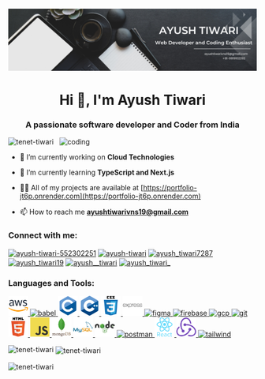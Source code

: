 ![logo](https://github.com/tenet-tiwari/tenet-tiwari/blob/main/Black%20and%20White%20Simple%20Art%20Director%20LinkedIn%20Banner.png)

<h1 align="center">Hi 👋, I'm Ayush Tiwari</h1>
<h3 align="center">A passionate software developer and Coder from India</h3>

<img align="right" alt="coding" width="400" src="https://user-images.githubusercontent.com/55389276/140866485-8fb1c876-9a8f-4d6a-98dc-08c4981eaf70.gif">

<p align="left"> <img src="https://komarev.com/ghpvc/?username=tenet-tiwari&label=Profile%20views&color=0e75b6&style=flat" alt="tenet-tiwari" /> </p>

- 🔭 I’m currently working on **Cloud Technologies**

- 🌱 I’m currently learning **TypeScript and Next.js**

- 👨‍💻 All of my projects are available at [https://portfolio-jt6p.onrender.com](https://portfolio-jt6p.onrender.com)

- 📫 How to reach me **ayushtiwarivns19@gmail.com**

<h3 align="left">Connect with me:</h3>
<p align="left">
<a href="https://linkedin.com/in/ayush-tiwari-552302251" target="blank"><img align="center" src="https://raw.githubusercontent.com/rahuldkjain/github-profile-readme-generator/master/src/images/icons/Social/linked-in-alt.svg" alt="ayush-tiwari-552302251" height="30" width="40" /></a>
<a href="https://www.facebook.com/people/Ayush-Tiwari/pfbid0mXZk9sBrLZpzrSEihvhkuXt189rH1fHbMdcpz3fEX4sRTkLTEDF71KXhE3XKH6FYl/?mibextid=qi2Omg&rdid=msSKJ4WHEgdHpKUW&share_url=https%3A%2F%2Fwww.facebook.com%2Fshare%2FEz2fVNsxeTDfPpoE%2F%3Fmibextid%3Dqi2Omg" target="blank"><img align="center" src="https://raw.githubusercontent.com/rahuldkjain/github-profile-readme-generator/master/src/images/icons/Social/facebook.svg" alt="ayush-tiwari" height="30" width="40" /></a>
<a href="https://instagram.com/ayush_tiwari7287" target="blank"><img align="center" src="https://raw.githubusercontent.com/rahuldkjain/github-profile-readme-generator/master/src/images/icons/Social/instagram.svg" alt="ayush_tiwari7287" height="30" width="40" /></a>
<a href="https://www.codechef.com/users/ayush_tiwari19" target="blank"><img align="center" src="https://cdn.jsdelivr.net/npm/simple-icons@3.1.0/icons/codechef.svg" alt="ayush_tiwari19" height="30" width="40" /></a>
<a href="https://www.leetcode.com/ayush__tiwari" target="blank"><img align="center" src="https://raw.githubusercontent.com/rahuldkjain/github-profile-readme-generator/master/src/images/icons/Social/leet-code.svg" alt="ayush__tiwari" height="30" width="40" /></a>
<a href="https://auth.geeksforgeeks.org/user/ayush_tiwari_" target="blank"><img align="center" src="https://raw.githubusercontent.com/rahuldkjain/github-profile-readme-generator/master/src/images/icons/Social/geeks-for-geeks.svg" alt="ayush_tiwari_" height="30" width="40" /></a>
</p>

<h3 align="left">Languages and Tools:</h3>
<p align="left"> <a href="https://aws.amazon.com" target="_blank" rel="noreferrer"> <img src="https://raw.githubusercontent.com/devicons/devicon/master/icons/amazonwebservices/amazonwebservices-original-wordmark.svg" alt="aws" width="40" height="40"/> </a> <a href="https://babeljs.io/" target="_blank" rel="noreferrer"> <img src="https://www.vectorlogo.zone/logos/babeljs/babeljs-icon.svg" alt="babel" width="40" height="40"/> </a> <a href="https://www.cprogramming.com/" target="_blank" rel="noreferrer"> <img src="https://raw.githubusercontent.com/devicons/devicon/master/icons/c/c-original.svg" alt="c" width="40" height="40"/> </a> <a href="https://www.w3schools.com/cpp/" target="_blank" rel="noreferrer"> <img src="https://raw.githubusercontent.com/devicons/devicon/master/icons/cplusplus/cplusplus-original.svg" alt="cplusplus" width="40" height="40"/> </a> <a href="https://www.w3schools.com/css/" target="_blank" rel="noreferrer"> <img src="https://raw.githubusercontent.com/devicons/devicon/master/icons/css3/css3-original-wordmark.svg" alt="css3" width="40" height="40"/> </a> <a href="https://expressjs.com" target="_blank" rel="noreferrer"> <img src="https://raw.githubusercontent.com/devicons/devicon/master/icons/express/express-original-wordmark.svg" alt="express" width="40" height="40"/> </a> <a href="https://www.figma.com/" target="_blank" rel="noreferrer"> <img src="https://www.vectorlogo.zone/logos/figma/figma-icon.svg" alt="figma" width="40" height="40"/> </a> <a href="https://firebase.google.com/" target="_blank" rel="noreferrer"> <img src="https://www.vectorlogo.zone/logos/firebase/firebase-icon.svg" alt="firebase" width="40" height="40"/> </a> <a href="https://cloud.google.com" target="_blank" rel="noreferrer"> <img src="https://www.vectorlogo.zone/logos/google_cloud/google_cloud-icon.svg" alt="gcp" width="40" height="40"/> </a> <a href="https://git-scm.com/" target="_blank" rel="noreferrer"> <img src="https://www.vectorlogo.zone/logos/git-scm/git-scm-icon.svg" alt="git" width="40" height="40"/> </a> <a href="https://www.w3.org/html/" target="_blank" rel="noreferrer"> <img src="https://raw.githubusercontent.com/devicons/devicon/master/icons/html5/html5-original-wordmark.svg" alt="html5" width="40" height="40"/> </a> <a href="https://developer.mozilla.org/en-US/docs/Web/JavaScript" target="_blank" rel="noreferrer"> <img src="https://raw.githubusercontent.com/devicons/devicon/master/icons/javascript/javascript-original.svg" alt="javascript" width="40" height="40"/> </a> <a href="https://www.mongodb.com/" target="_blank" rel="noreferrer"> <img src="https://raw.githubusercontent.com/devicons/devicon/master/icons/mongodb/mongodb-original-wordmark.svg" alt="mongodb" width="40" height="40"/> </a> <a href="https://www.mysql.com/" target="_blank" rel="noreferrer"> <img src="https://raw.githubusercontent.com/devicons/devicon/master/icons/mysql/mysql-original-wordmark.svg" alt="mysql" width="40" height="40"/> </a> <a href="https://nodejs.org" target="_blank" rel="noreferrer"> <img src="https://raw.githubusercontent.com/devicons/devicon/master/icons/nodejs/nodejs-original-wordmark.svg" alt="nodejs" width="40" height="40"/> </a> <a href="https://postman.com" target="_blank" rel="noreferrer"> <img src="https://www.vectorlogo.zone/logos/getpostman/getpostman-icon.svg" alt="postman" width="40" height="40"/> </a> <a href="https://reactjs.org/" target="_blank" rel="noreferrer"> <img src="https://raw.githubusercontent.com/devicons/devicon/master/icons/react/react-original-wordmark.svg" alt="react" width="40" height="40"/> </a> <a href="https://redux.js.org" target="_blank" rel="noreferrer"> <img src="https://raw.githubusercontent.com/devicons/devicon/master/icons/redux/redux-original.svg" alt="redux" width="40" height="40"/> </a> <a href="https://tailwindcss.com/" target="_blank" rel="noreferrer"> <img src="https://www.vectorlogo.zone/logos/tailwindcss/tailwindcss-icon.svg" alt="tailwind" width="40" height="40"/> </a> </p>

<p><img align="left" src="https://github-readme-stats.vercel.app/api/top-langs?username=tenet-tiwari&show_icons=true&locale=en&layout=compact" alt="tenet-tiwari" /></p>

<p>&nbsp;<img align="center" src="https://github-readme-stats.vercel.app/api?username=tenet-tiwari&show_icons=true&locale=en" alt="tenet-tiwari" /></p>

<p><img align="center" src="https://github-readme-streak-stats.herokuapp.com/?user=tenet-tiwari&" alt="tenet-tiwari" /></p>
